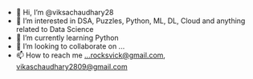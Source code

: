 - 👋 Hi, I’m @viksachaudhary28
- 👀 I’m interested in DSA, Puzzles, Python, ML, DL, Cloud and anything related to Data Science
- 🌱 I’m currently learning Python
- 💞️ I’m looking to collaborate on ...
- 📫 How to reach me ...rocksvick@gmail.com, vikaschaudhary2809@gmail.com

<!---
viksachaudhary28/viksachaudhary28 is a ✨ special ✨ repository because its `README.md` (this file) appears on your GitHub profile.
You can click the Preview link to take a look at your changes.
--->
